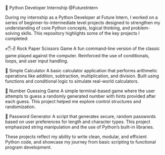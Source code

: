 🚀 Python Developer Internship @FutureIntern


During my internship as a Python Developer at Future Intern, I worked on a series of beginner-to-intermediate level projects designed to strengthen my understanding of core Python concepts, logical thinking, and problem-solving skills. This repository highlights some of the key projects I completed:


✊🖐✌ Rock Paper Scissors Game A fun command-line version of the classic game played against the computer. Reinforced the use of conditionals, loops, and user input handling.


🧮 Simple Calculator A basic calculator application that performs arithmetic operations like addition, subtraction, multiplication, and division. Built using functions and conditional logic to simulate real-world calculators.


🎯 Number Guessing Game A simple terminal-based game where the user attempts to guess a randomly generated number with hints provided after each guess. This project helped me explore control structures and randomization.


🔐 Password Generator A script that generates secure, random passwords based on user preferences for length and character types. This project emphasized string manipulation and the use of Python’s built-in libraries.


These projects reflect my ability to write clean, modular, and efficient Python code, and showcase my journey from basic scripting to functional program development.
